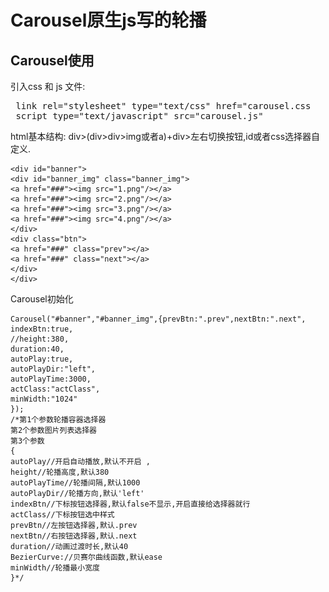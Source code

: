 # Carousel原生js写的轮播  
## Carousel使用  
引入css 和 js 文件:    
<pre>
 link rel="stylesheet" type="text/css" href="carousel.css   
 script type="text/javascript" src="carousel.js" 
</pre>    
  
  html基本结构: div\>(div\>div\>img或者a)+div\>左右切换按钮,id或者css选择器自定义.

    <div id="banner">    
    <div id="banner_img" class="banner_img">  
    <a href="###"><img src="1.png"/></a>  
    <a href="###"><img src="2.png"/></a>  
    <a href="###"><img src="3.png"/></a>  
    <a href="###"><img src="4.png"/></a>  
    </div>   
    <div class="btn">   
    <a href="###" class="prev"></a>   
    <a href="###" class="next"></a>   
    </div>    
    </div>   


Carousel初始化   

    Carousel("#banner","#banner_img",{prevBtn:".prev",nextBtn:".next",   
    indexBtn:true,   
    //height:380,   
    duration:40,   
    autoPlay:true,   
    autoPlayDir:"left",   
    autoPlayTime:3000,   
    actClass:"actClass",  
    minWidth:"1024"   
    });   
    /*第1个参数轮播容器选择器   
    第2个参数图片列表选择器   
    第3个参数   
    {   
    autoPlay//开启自动播放,默认不开启 ,  
    height//轮播高度,默认380  
    autoPlayTime//轮播间隔,默认1000  
    autoPlayDir//轮播方向,默认'left'   
    indexBtn//下标按钮选择器,默认false不显示,开启直接给选择器就行   
    actClass//下标按钮选中样式   
    prevBtn//左按钮选择器,默认.prev   
    nextBtn//右按钮选择器,默认.next   
    duration//动画过渡时长,默认40  
    BezierCurve://贝赛尔曲线函数,默认ease   
    minWidth//轮播最小宽度   
    }*/   
